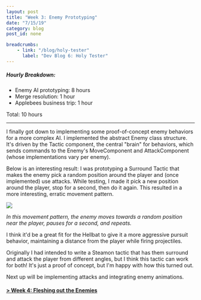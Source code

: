 ```yaml
---
layout: post
title: "Week 3: Enemy Prototyping"
date: "7/15/19"
category: blog
post_id: none

breadcrumbs: 
    - link: "/blog/holy-tester"
      label: "Dev Blog 6: Holy Tester"
---
```


##### Hourly Breakdown:
- Enemy AI prototyping: 8 hours
- Merge resolution: 1 hour
- Applebees business trip: 1 hour

Total: 10 hours

-----

I finally got down to implementing some proof-of-concept enemy behaviors for a more complex AI. I implemented the abstract Enemy class structure. It's driven by the Tactic component, the central "brain" for behaviors, which sends commands to the Enemy's MoveComponent and AttackComponent (whose implementations vary per enemy). 

Below is an interesting result: I was prototyping a Surround Tactic that makes the enemy pick a random position around the player and (once implemented) use attacks. While testing, I made it pick a new position around the player, stop for a second, then do it again. This resulted in a more interesting, erratic movement pattern.

<div class="text-center">
    <img src="enemy-prototype.gif" class="blog rounded mx-auto d-block" >
    <p><i>
    In this movement pattern, the enemy moves towards a random position near the player, pauses for a second, and repeats.
    </i></p>
</div>

I think it'd be a great fit for the Hellbat to give it a more aggressive pursuit behavior, maintaining a distance from the player while firing projectiles.

Originally I had intended to write a Steamon tactic that has them surround and attack the player from different angles, but I think this tactic can work for both! It's just a proof of concept, but I'm happy with how this turned out. 

Next up will be implementing attacks and integrating enemy animations.

#### [> Week 4: Fleshing out the Enemies](/blog/holy-tester/log-4)